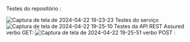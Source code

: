 Testes do repositório :

![Captura de tela de 2024-04-22 19-23-23](https://github.com/klausmerini/SpringTest/assets/109608171/eacea15c-f23c-4970-955e-267cc8a136c3)
Testes do serviço
![Captura de tela de 2024-04-22 19-25-10](https://github.com/klausmerini/SpringTest/assets/109608171/a654fc56-c33e-45ec-b4e8-419568bf40af)
Testes da API REST Assured verbo GET: 
![Captura de tela de 2024-04-22 19-25-51](https://github.com/klausmerini/SpringTest/assets/109608171/e87e443a-9a27-4e54-92d6-592e34eebe84)
verbo POST :
